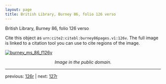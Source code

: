 ```yaml
---
layout: page
title: British Library, Burney 86, folio 126 verso
---
```


British Library, Burney 86, folio 126 verso

Cite this object as `urn:cite2:citebl:burney86pages.v1:126v`.  The full image is linked to a citation tool you can use to cite regions of the image.

[![burney_ms_86_f126v](http://www.homermultitext.org/iipsrv?IIIF=/project/homer/pyramidal/deepzoom/citebl/burney86imgs/v1/burney_ms_86_f126v.tif/full/800,/0/default.jpg)](http://www.homermultitext.org/ict2/?urn=urn:cite2:citebl:burney86imgs.v1:burney_ms_86_f126v) 

<p style="text-align: center; font-style: italic;">Image in the public domain.</p>

---

previous: [126r](../126r/) | next: [127r](../127r/)